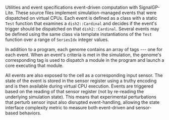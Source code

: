 Utilities and event specifications event-driven computation with SignalGP-Lite.
These source files implement simulation-managed events that were dispatched on virtual CPUs.
Each event is defined as a class with a static `Test` function that examines a `dish2::Cardinal` and decides if the event's trigger should be dispatched on that `dish2::Cardinal`.
Several events may be defined using the same class via template instantiations of the `Test` function over a range of `SeriesIdx` integer values.

In addition to a program, each genome contains an array of tags --- one for each event.
When an event's criteria is met in the simulation, the genome's corresponding tag is used to dispatch a module in the program and launch a core executing that module.

All events are also exposed to the cell as a corresponding input sensor.
The state of the event is stored in the sensor register using a truthy encoding and is then available during virtual CPU execution.
Events are triggered based on the reading of that sensor register (not by re-reading the underlying simulation state).
This means that experimental perturbations that perturb sensor input also disrupted event-handling, allowing the state interface complexity metric to measure both event-driven and sensor-based behaviors.
